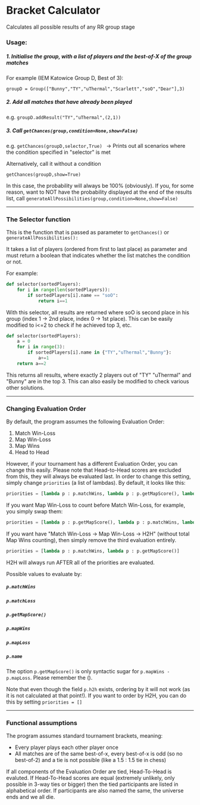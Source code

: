# Bracket Calculator
Calculates all possible results of any RR group stage

### Usage:

##### 1. Initialise the group, with a list of players and the best-of-X of the group matches

For example (IEM Katowice Group D, Best of 3): 

```groupD = Group(["Bunny","TY","uThermal","Scarlett","soO","Dear"],3)```

##### 2. Add all matches that have already been played

e.g.
```groupD.addResult("TY","uThermal",(2,1)) ```

##### 3. Call ```getChances(group,condition=None,show=False) ```

e.g.
```getChances(groupD,selector,True) ```
-> Prints out all scenarios where the condition specified in "selector" is met

Alternatively, call it without a condition

```getChances(groupD,show=True) ```

In this case, the probability will always be 100% (obviously). If you, for some reason, want to NOT have the probability displayed at the end of the results list, call ``` generateAllPossibilities(group,condition=None,show=False) ```

------------------------------------------------
### The Selector function
This is the function that is passed as parameter to ```getChances()``` or ```generateAllPossibilities(): ```

It takes a list of players (ordered from first to last place) as parameter and must return a boolean that indicates whether the list matches the condition or not.

For example:
```python
def selector(sortedPlayers):
    for i in range(len(sortedPlayers)):
        if sortedPlayers[i].name == "soO":
            return i==1
```
With this selector, all results are returned where soO is second place in his group (index 1 -> 2nd place, index 0 -> 1st place).
This can be easily modified to i<=2 to check if he achieved top 3, etc.

```python
def selector(sortedPlayers):
    a = 0
    for i in range(3):
        if sortedPlayers[i].name in {"TY","uThermal","Bunny"}:
            a+=1        
    return a==2
```
This returns all results, where exactly 2 players out of "TY" "uThermal" and "Bunny" are in the top 3.
This can also easily be modified to check various other solutions.

--------------------------------------------------------
### Changing Evaluation Order
By default, the program assumes the following Evaluation Order:

1. Match Win-Loss
2. Map Win-Loss
3. Map Wins
4. Head to Head

However, if your tournament has a different Evaluation Order, you can change this easily.
Please note that Head-to-Head scores are excluded from this, they will always be evaluated last.
In order to change this setting, simply change ```priorities``` (a list of lambdas).
By default, it looks like this:
```python
priorities = [lambda p : p.matchWins, lambda p : p.getMapScore(), lambda p : p.mapWins]
```
If you want Map Win-Loss to count before Match Win-Loss, for example, you simply swap them:
```python
priorities = [lambda p : p.getMapScore(), lambda p : p.matchWins, lambda p : p.mapWins]
```
If you want have "Match Win-Loss -> Map Win-Loss -> H2H" (without total Map Wins counting), then simply remove the third evaluation entirely.
```python
priorities = [lambda p : p.matchWins, lambda p : p.getMapScore()]
```
H2H will always run AFTER all of the priorities are evaluated.

Possible values to evaluate by:
##### ```p.matchWins```

##### ```p.matchLoss```

##### ```p.getMapScore()```

##### ```p.mapWins```

##### ```p.mapLoss```

##### ```p.name```

The option ```p.getMapScore()``` is only syntactic sugar for ```p.mapWins - p.mapLoss```. Please remember the ().

Note that even though the field ```p.h2h``` exists, ordering by it will not work (as it is not calculated at that point!). If you want to order by H2H, you can do this by setting ```priorities = []```

--------------------------------------------------------
### Functional assumptions
The program assumes standard tournament brackets, meaning:
* Every player plays each other player once
* All matches are of the same best-of-x, every best-of-x is odd (so no best-of-2) and a tie is not possible (like a 1.5 : 1.5 tie in chess)

If all components of the Evaluation Order are tied, Head-To-Head is evaluted. If Head-To-Head scores are equal (extremely unlikely, only possible in 3-way ties or bigger) then the tied participants are listed in alphabetical order. If participants are also named the same, the universe ends and we all die.
